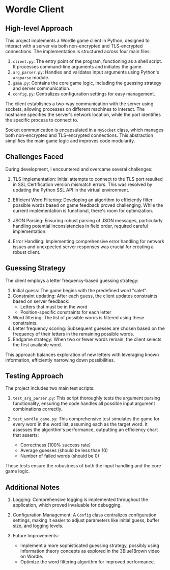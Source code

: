 # Wordle Client

## High-level Approach

This project implements a Wordle game client in Python, designed to interact with a server via both non-encrypted and TLS-encrypted connections. The implementation is structured across four main files:

1. `client.py`: The entry point of the program, functioning as a shell script. It processes command-line arguments and initiates the game.
2. `arg_parser.py`: Handles and validates input arguments using Python's `argparse` module.
3. `game.py`: Contains the core game logic, including the guessing strategy and server communication.
4. `config.py`: Centralizes configuration settings for easy management.

The client establishes a two-way communication with the server using sockets, allowing processes on different machines to interact. The hostname specifies the server's network location, while the port identifies the specific process to connect to.

Socket communication is encapsulated in a `MySocket` class, which manages both non-encrypted and TLS-encrypted connections. This abstraction simplifies the main game logic and improves code modularity.

## Challenges Faced

During development, I encountered and overcame several challenges:

1. TLS Implementation: Initial attempts to connect to the TLS port resulted in SSL Certification version mismatch errors. This was resolved by updating the Python SSL API in the virtual environment.

2. Efficient Word Filtering: Developing an algorithm to efficiently filter possible words based on game feedback proved challenging. While the current implementation is functional, there's room for optimization.

3. JSON Parsing: Ensuring robust parsing of JSON messages, particularly handling potential inconsistencies in field order, required careful implementation.

4. Error Handling: Implementing comprehensive error handling for network issues and unexpected server responses was crucial for creating a robust client.

## Guessing Strategy

The client employs a letter frequency-based guessing strategy:

1. Initial guess: The game begins with the predefined word "salet".
2. Constraint updating: After each guess, the client updates constraints based on server feedback:
   - Letters that must be in the word
   - Position-specific constraints for each letter
3. Word filtering: The list of possible words is filtered using these constraints.
4. Letter frequency scoring: Subsequent guesses are chosen based on the frequency of their letters in the remaining possible words.
5. Endgame strategy: When two or fewer words remain, the client selects the first available word.

This approach balances exploration of new letters with leveraging known information, efficiently narrowing down possibilities.

## Testing Approach

The project includes two main test scripts:

1. `test_arg_parser.py`: This script thoroughly tests the argument parsing functionality, ensuring the code handles all possible input argument combinations correctly.

2. `test_wordle_game.py`: This comprehensive test simulates the game for every word in the word list, assuming each as the target word. It assesses the algorithm's performance, outputting an efficiency chart that asserts:
   - Correctness (100% success rate)
   - Average guesses (should be less than 10)
   - Number of failed words (should be 0)

These tests ensure the robustness of both the input handling and the core game logic.

## Additional Notes

1. Logging: Comprehensive logging is implemented throughout the application, which proved invaluable for debugging.

2. Configuration Management: A `Config` class centralizes configuration settings, making it easier to adjust parameters like initial guess, buffer size, and logging levels.

3. Future Improvements: 
   - Implement a more sophisticated guessing strategy, possibly using information theory concepts as explored in the 3Blue1Brown video on Wordle.
   - Optimize the word filtering algorithm for improved performance.
